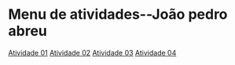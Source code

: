 # Menu de atividades--João pedro abreu

[Atividade 01](https://byjoao1.github.io/atividade01/)
[Atividade 02](https://byjoao1.github.io/atividade02/)
[Atividade 03](https://byjoao1.github.io/atividade03/)
[Atividade 04](https://byjoao1.github.io/Atividade04/)
